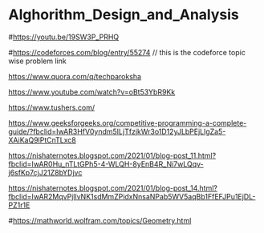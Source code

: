 # Alghorithm_Design_and_Analysis
#https://youtu.be/19SW3P_PRHQ

#https://codeforces.com/blog/entry/55274 // this is the codeforce topic wise problem link


https://www.quora.com/q/techparoksha

https://www.youtube.com/watch?v=oBt53YbR9Kk

https://www.tushers.com/

https://www.geeksforgeeks.org/competitive-programming-a-complete-guide/?fbclid=IwAR3HfV0yndm5ILjTfzjkWr3o1D12yJLbPEjLlgZa5-XAiKaQ9lPtCnTLxc8

https://nishaternotes.blogspot.com/2021/01/blog-post_11.html?fbclid=IwAR0Hu_nTLtGPh5-4-WLQH-8yEnB4R_Ni7wLQqv-j6sfKp7cjJ21Z8bYDjvc

https://nishaternotes.blogspot.com/2021/01/blog-post_14.html?fbclid=IwAR2MqvPjllvNK1sdMmZPidxNnsaNPab5WV5aqBb1FfEFJPu1EjDL-PZ1r1E

#https://mathworld.wolfram.com/topics/Geometry.html

